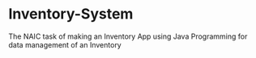 # Inventory-System
The NAIC task of making an Inventory App using Java Programming for data management of an Inventory

